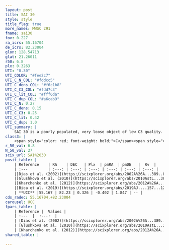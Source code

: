 ```yaml
---
layout: post
title: SAI 30
style: style
title_flag: true
more_names: MWSC 291
fname: sai30
fov: 0.227
ra_icrs: 55.16704
de_icrs: 82.23004
glon: 128.54713
glat: 21.26011
r50: 6.8
plx: 0.3263
UTI: "0.30"
UTI_COLOR: "#fee2c7"
UTI_C_N_COL: "#fddcc5"
UTI_C_dens_COL: "#f6c1b8"
UTI_C_C3_COL: "#fdd7c3"
UTI_C_lit_COL: "#fff6da"
UTI_C_dup_COL: "#a6cab9"
UTI_C_N: 0.27
UTI_C_dens: 0.15
UTI_C_C3: 0.25
UTI_C_lit: 0.42
UTI_C_dup: 1.0
UTI_summary: |
    SAI 30 is a poorly populated, very loose object of low C3 quality. It is poorly studied in the literature, with no articles listed in the last 6 years.
class3: |
    <span style="color: red; font-weight: bold;">C</span><span style="color: red; font-weight: bold;">C</span>
r_50_val: 6.8
N_50_val: 27
scix_url: SAI%2030
posit_table: |
    | Reference    | RA    | DEC   | Plx  | pmRA  | pmDE   |  Rv  |
    | :---         | :---: | :---: | :---: | :---: | :---: | :---: |
    |[Dias et al. (2002)](https://scixplorer.org/abs/2002A%26A...389..871D) | 55.092 | 82.233 | -- | 2.2 | 0.97 | -- |
    |[Glushkova et al. (2010)](https://scixplorer.org/abs/2010AstL...36...75G) | 55.093 | 82.233 | -- | -- | -- | -- |
    |[Kharchenko et al. (2012)](https://scixplorer.org/abs/2012A%26A...543A.156K) | 55.185 | 82.22 | -- | -1.83 | 2.54 | -- |
    |[Bica et al. (2019)](https://scixplorer.org/abs/2019AJ....157...12B) | 54.931 | 82.201 | -- | -- | -- | -- |
    | **UCC** |55.167 | 82.23 | 0.326 | -0.402 | 1.847 | -- | 
cds_radec: 55.16704,+82.23004
carousel: UCC
fpars_table: |
    | Reference |  Values |
    | :---  |  :---:  |
    | [Dias et al. (2002)](https://scixplorer.org/abs/2002A%26A...389..871D) | `E(B-V)=1.25, Dist=3100.0, Age=8.0` |
    | [Glushkova et al. (2010)](https://scixplorer.org/abs/2010AstL...36...75G) | `E(B-V)=1.25, Dm=12.46, Age=8.0` |
    | [Kharchenko et al. (2012)](https://scixplorer.org/abs/2012A%26A...543A.156K) | `e_bv=0.881, distance=2600, log_age=8.148` |
shared_table: |
    
---
```

